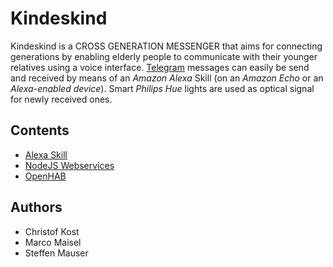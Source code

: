 # Kindeskind
Kindeskind is a CROSS GENERATION MESSENGER that aims for connecting generations by enabling elderly people to communicate with their younger relatives using a voice interface. [Telegram](https://telegram.org/) messages can easily be send and received by means of an *Amazon Alexa* Skill (on an *Amazon Echo* or an *Alexa-enabled device*). Smart *Philips Hue* lights are used as optical signal for newly received ones.

## Contents
- [Alexa Skill](./alexa)
- [NodeJS Webservices](./webservices)
- [OpenHAB](./openhab)

## Authors
- Christof Kost
- Marco Maisel
- Steffen Mauser

